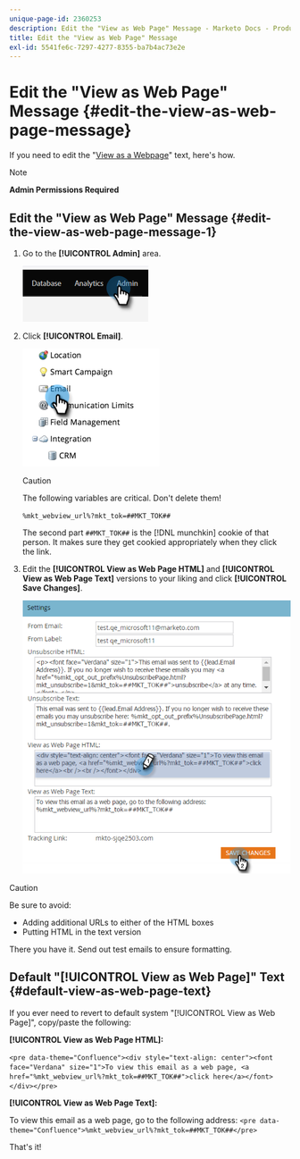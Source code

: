 ```yaml
---
unique-page-id: 2360253
description: Edit the "View as Web Page" Message - Marketo Docs - Product Documentation
title: Edit the "View as Web Page" Message
exl-id: 5541fe6c-7297-4277-8355-ba7b4ac73e2e
---
```

# Edit the "View as Web Page" Message {#edit-the-view-as-web-page-message}

If you need to edit the "[View as a Webpage](/help/marketo/product-docs/email-marketing/general/functions-in-the-editor/add-a-view-as-web-page-link-to-an-email.md)" text, here's how.

>[!NOTE]
>
>**Admin Permissions Required**

## Edit the "View as Web Page" Message {#edit-the-view-as-web-page-message-1}

1. Go to the **[!UICONTROL Admin]** area. 

   ![](assets/edit-the-view-as-web-page-message-1.png)

1. Click **[!UICONTROL Email]**.

   ![](assets/edit-the-view-as-web-page-message-2.png)

   >[!CAUTION]
   >
   >The following variables are critical. Don't delete them!
   >
   >`%mkt_webview_url%?mkt_tok=##MKT_TOK##`
   >
   >The second part `##MKT_TOK##` is the [!DNL munchkin] cookie of that person. It makes sure they get cookied appropriately when they click the link.

1. Edit the **[!UICONTROL View as Web Page HTML]** and **[!UICONTROL View as Web Page Text]** versions to your liking and click **[!UICONTROL Save Changes]**.

   ![](assets/edit-the-view-as-web-page-message-3.png)

>[!CAUTION]
>
>Be sure to avoid:
>
>* Adding additional URLs to either of the HTML boxes
>* Putting HTML in the text version

There you have it. Send out test emails to ensure formatting.

## Default "[!UICONTROL View as Web Page]" Text {#default-view-as-web-page-text}

If you ever need to revert to default system "[!UICONTROL View as Web Page]", copy/paste the following:

**[!UICONTROL View as Web Page HTML]:**

`<pre data-theme="Confluence"><div style="text-align: center"><font face="Verdana" size="1">To view this email as a web page, <a href="%mkt_webview_url%?mkt_tok=##MKT_TOK##">click here</a></font></div></pre>`

**[!UICONTROL View as Web Page Text]:**

To view this email as a web page, go to the following address:
`<pre data-theme="Confluence">%mkt_webview_url%?mkt_tok=##MKT_TOK##</pre>`

That's it!
